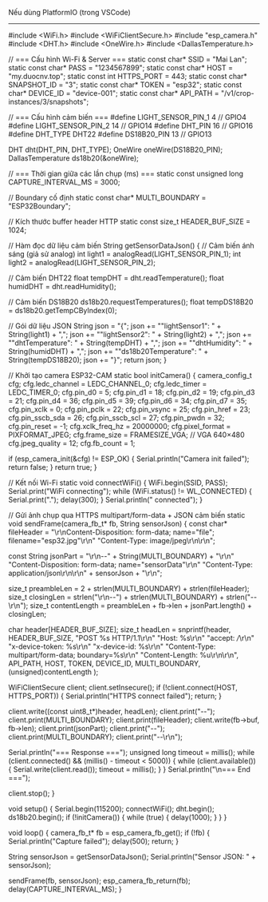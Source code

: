  Nếu dùng PlatformIO (trong VSCode)

 --------------------------

#include <WiFi.h>
#include <WiFiClientSecure.h>
#include "esp_camera.h"
#include <DHT.h>
#include <OneWire.h>
#include <DallasTemperature.h>

// === Cấu hình Wi-Fi & Server ===
static const char* SSID           = "Mai Lan";
static const char* PASS           = "1234567899";
static const char* HOST           = "my.duocnv.top";
static const int   HTTPS_PORT     = 443;
static const char* SNAPSHOT_ID    = "3";
static const char* TOKEN          = "esp32";
static const char* DEVICE_ID      = "device-001";
static const char* API_PATH       = "/v1/crop-instances/3/snapshots";

// === Cấu hình cảm biến ===
#define LIGHT_SENSOR_PIN_1 4    // GPIO4
#define LIGHT_SENSOR_PIN_2 14   // GPIO14
#define DHT_PIN            16   // GPIO16
#define DHT_TYPE           DHT22
#define DS18B20_PIN        13   // GPIO13

DHT dht(DHT_PIN, DHT_TYPE);
OneWire oneWire(DS18B20_PIN);
DallasTemperature ds18b20(&oneWire);

// === Thời gian giữa các lần chụp (ms) ===
static const unsigned long CAPTURE_INTERVAL_MS = 3000;

// Boundary cố định
static const char* MULTI_BOUNDARY = "ESP32Boundary";

// Kích thước buffer header HTTP
static const size_t HEADER_BUF_SIZE = 1024;

// Hàm đọc dữ liệu cảm biến
String getSensorDataJson() {
  // Cảm biến ánh sáng (giả sử analog)
  int light1 = analogRead(LIGHT_SENSOR_PIN_1);
  int light2 = analogRead(LIGHT_SENSOR_PIN_2);

  // Cảm biến DHT22
  float tempDHT = dht.readTemperature();
  float humidDHT = dht.readHumidity();

  // Cảm biến DS18B20
  ds18b20.requestTemperatures();
  float tempDS18B20 = ds18b20.getTempCByIndex(0);

  // Gói dữ liệu JSON
  String json = "{";
  json += "\"lightSensor1\": " + String(light1) + ",";
  json += "\"lightSensor2\": " + String(light2) + ",";
  json += "\"dhtTemperature\": " + String(tempDHT) + ",";
  json += "\"dhtHumidity\": " + String(humidDHT) + ",";
  json += "\"ds18b20Temperature\": " + String(tempDS18B20);
  json += "}";
  return json;
}

// Khởi tạo camera ESP32-CAM
static bool initCamera() {
  camera_config_t cfg;
  cfg.ledc_channel    = LEDC_CHANNEL_0;
  cfg.ledc_timer      = LEDC_TIMER_0;
  cfg.pin_d0          = 5;  cfg.pin_d1  = 18;
  cfg.pin_d2          = 19; cfg.pin_d3  = 21;
  cfg.pin_d4          = 36; cfg.pin_d5  = 39;
  cfg.pin_d6          = 34; cfg.pin_d7  = 35;
  cfg.pin_xclk        = 0;  cfg.pin_pclk = 22;
  cfg.pin_vsync       = 25; cfg.pin_href = 23;
  cfg.pin_sscb_sda    = 26; cfg.pin_sscb_scl = 27;
  cfg.pin_pwdn        = 32; cfg.pin_reset = -1;
  cfg.xclk_freq_hz    = 20000000;
  cfg.pixel_format    = PIXFORMAT_JPEG;
  cfg.frame_size      = FRAMESIZE_VGA;  // VGA 640×480
  cfg.jpeg_quality    = 12;
  cfg.fb_count        = 1;

  if (esp_camera_init(&cfg) != ESP_OK) {
    Serial.println("Camera init failed");
    return false;
  }
  return true;
}

// Kết nối Wi-Fi
static void connectWiFi() {
  WiFi.begin(SSID, PASS);
  Serial.print("WiFi connecting");
  while (WiFi.status() != WL_CONNECTED) {
    Serial.print(".");
    delay(300);
  }
  Serial.println(" connected");
}

// Gửi ảnh chụp qua HTTPS multipart/form-data + JSON cảm biến
static void sendFrame(camera_fb_t* fb, String sensorJson) {
  const char* fileHeader =
    "\r\nContent-Disposition: form-data; name=\"file\"; filename=\"esp32.jpg\"\r\n"
    "Content-Type: image/jpeg\r\n\r\n";

  const String jsonPart =
    "\r\n--" + String(MULTI_BOUNDARY) + "\r\n"
    "Content-Disposition: form-data; name=\"sensorData\"\r\n"
    "Content-Type: application/json\r\n\r\n" + sensorJson + "\r\n";

  size_t preambleLen = 2 + strlen(MULTI_BOUNDARY) + strlen(fileHeader);
  size_t closingLen = strlen("\r\n--") + strlen(MULTI_BOUNDARY) + strlen("--\r\n");
  size_t contentLength = preambleLen + fb->len + jsonPart.length() + closingLen;

  char header[HEADER_BUF_SIZE];
  size_t headLen = snprintf(header, HEADER_BUF_SIZE,
    "POST %s HTTP/1.1\r\n"
    "Host: %s\r\n"
    "accept: */*\r\n"
    "x-device-token: %s\r\n"
    "x-device-id: %s\r\n"
    "Content-Type: multipart/form-data; boundary=%s\r\n"
    "Content-Length: %u\r\n\r\n",
    API_PATH, HOST, TOKEN, DEVICE_ID,
    MULTI_BOUNDARY, (unsigned)contentLength
  );

  WiFiClientSecure client;
  client.setInsecure();
  if (!client.connect(HOST, HTTPS_PORT)) {
    Serial.println("HTTPS connect failed");
    return;
  }

  client.write((const uint8_t*)header, headLen);
  client.print("--");
  client.print(MULTI_BOUNDARY);
  client.print(fileHeader);
  client.write(fb->buf, fb->len);
  client.print(jsonPart);
  client.print("--");
  client.print(MULTI_BOUNDARY);
  client.print("--\r\n");

  Serial.println("=== Response ===");
  unsigned long timeout = millis();
  while (client.connected() && (millis() - timeout < 5000)) {
    while (client.available()) {
      Serial.write(client.read());
      timeout = millis();
    }
  }
  Serial.println("\n=== End ===");

  client.stop();
}

void setup() {
  Serial.begin(115200);
  connectWiFi();
  dht.begin();
  ds18b20.begin();
  if (!initCamera()) {
    while (true) { delay(1000); }
  }
}

void loop() {
  camera_fb_t* fb = esp_camera_fb_get();
  if (!fb) {
    Serial.println("Capture failed");
    delay(500);
    return;
  }

  String sensorJson = getSensorDataJson();
  Serial.println("Sensor JSON: " + sensorJson);

  sendFrame(fb, sensorJson);
  esp_camera_fb_return(fb);
  delay(CAPTURE_INTERVAL_MS);
}
